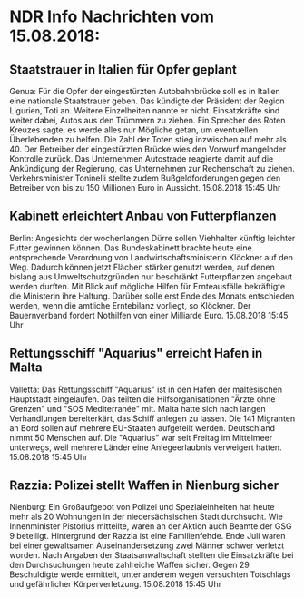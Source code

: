 # NDR Info Nachrichten vom 15.08.2018:


## Staatstrauer in Italien für Opfer geplant
Genua: Für die Opfer der eingestürzten Autobahnbrücke soll es in Italien eine nationale Staatstrauer geben. Das kündigte der Präsident der Region Ligurien, Toti an. Weitere Einzelheiten nannte er nicht. Einsatzkräfte sind weiter dabei, Autos aus den Trümmern zu ziehen. Ein Sprecher des Roten Kreuzes sagte, es werde alles nur Mögliche getan, um eventuellen Überlebenden zu helfen. Die Zahl der Toten stieg inzwischen auf mehr als 40. Der Betreiber der eingestürzten Brücke wies den Vorwurf mangelnder Kontrolle zurück. Das Unternehmen Autostrade  reagierte damit auf die Ankündigung der Regierung, das Unternehmen zur Rechenschaft zu ziehen. Verkehrsminister Toninelli stellte zudem Bußgeldforderungen gegen den Betreiber von bis zu 150 Millionen Euro in Aussicht. 15.08.2018 15:45 Uhr 

## Kabinett erleichtert Anbau von Futterpflanzen
Berlin: Angesichts der wochenlangen Dürre sollen Viehhalter künftig leichter Futter gewinnen können. Das Bundeskabinett brachte heute eine entsprechende Verordnung von Landwirtschaftsministerin Klöckner auf den Weg. Dadurch können jetzt Flächen stärker genutzt werden, auf denen bislang aus Umweltschutzgründen nur beschränkt Futterpflanzen angebaut werden durften. Mit Blick auf mögliche Hilfen für Ernteausfälle bekräftigte die Ministerin ihre Haltung. Darüber solle erst Ende des Monats entschieden werden, wenn die amtliche Erntebilanz vorliegt, so Klöckner. Der Bauernverband fordert Nothilfen von einer Milliarde Euro. 15.08.2018 15:45 Uhr 

## Rettungsschiff "Aquarius" erreicht Hafen in Malta
Valletta:   Das Rettungsschiff "Aquarius" ist in den Hafen der maltesischen Hauptstadt eingelaufen. Das teilten die Hilfsorganisationen "Ärzte ohne Grenzen" und "SOS Mediterranée" mit. Malta hatte sich nach langen Verhandlungen bereiterkärt, das Schiff anlegen zu lassen. Die 141 Migranten an Bord sollen auf mehrere EU-Staaten aufgeteilt werden. Deutschland nimmt 50 Menschen auf. Die "Aquarius" war seit Freitag im Mittelmeer unterwegs, weil mehrere Länder eine Anlegeerlaubnis verweigert hatten. 15.08.2018 15:45 Uhr 

## Razzia: Polizei stellt Waffen in Nienburg sicher
Nienburg: Ein Großaufgebot von Polizei und Spezialeinheiten hat heute mehr als 20 Wohnungen in der niedersächsischen Stadt durchsucht. Wie Innenminister Pistorius mitteilte, waren an der Aktion auch Beamte der GSG 9 beteiligt. Hintergrund der Razzia ist eine Familienfehde. Ende Juli waren bei einer gewaltsamen Auseinandersetzung zwei Männer schwer verletzt worden. Nach Angaben der Staatsanwaltschaft stellten die Einsatzkräfte bei den Durchsuchungen heute zahlreiche Waffen sicher. Gegen 29 Beschuldigte werde ermittelt, unter anderem wegen versuchten Totschlags und gefährlicher Körperverletzung. 15.08.2018 15:45 Uhr 
